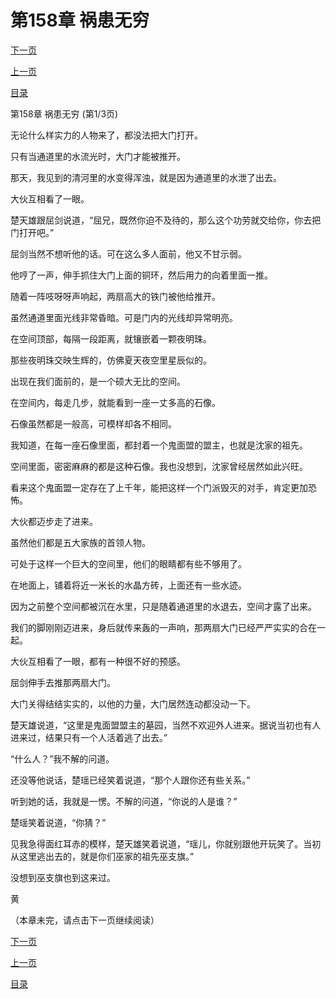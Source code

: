 <h1>第158章    祸患无穷</h1>
            <div><p><a href="./0472_%E7%AC%AC158%E7%AB%A0_%E7%A5%B8%E6%82%A3%E6%97%A0%E7%A9%B7.md">下一页</a></p><p><a href="./0470_%E6%BB%B4157%E7%AB%A0_%E9%9D%92%E9%93%9C%E7%8B%AE%E5%AD%90.md">上一页</a></p><p><a href="../">目录</a></p></div>
            <div><p>第158章    祸患无穷 (第1/3页)</p><p>无论什么样实力的人物来了，都没法把大门打开。</p><p>只有当通道里的水流光时，大门才能被推开。</p><p>那天，我见到的清河里的水变得浑浊，就是因为通道里的水泄了出去。</p><p>大伙互相看了一眼。</p><p>楚天雄跟屈剑说道，“屈兄，既然你迫不及待的，那么这个功劳就交给你，你去把门打开吧。”</p><p>屈剑当然不想听他的话。可在这么多人面前，他又不甘示弱。</p><p>他哼了一声，伸手抓住大门上面的铜环，然后用力的向着里面一推。</p><p>随着一阵吱呀呀声响起，两扇高大的铁门被他给推开。</p><p>虽然通道里面光线非常昏暗。可是门内的光线却异常明亮。</p><p>在空间顶部，每隔一段距离，就镶嵌着一颗夜明珠。</p><p>那些夜明珠交映生辉的，仿佛夏天夜空里星辰似的。</p><p>出现在我们面前的，是一个硕大无比的空间。</p><p>在空间内，每走几步，就能看到一座一丈多高的石像。</p><p>石像虽然都是一般高，可模样却各不相同。</p><p>我知道，在每一座石像里面，都封着一个鬼面盟的盟主，也就是沈家的祖先。</p><p>空间里面，密密麻麻的都是这种石像。我也没想到，沈家曾经居然如此兴旺。</p><p>看来这个鬼面盟一定存在了上千年，能把这样一个门派毁灭的对手，肯定更加恐怖。</p><p>大伙都迈步走了进来。</p><p>虽然他们都是五大家族的首领人物。</p><p>可处于这样一个巨大的空间里，他们的眼睛都有些不够用了。</p><p>在地面上，铺着将近一米长的水晶方砖，上面还有一些水迹。</p><p>因为之前整个空间都被沉在水里，只是随着通道里的水退去，空间才露了出来。</p><p>我们的脚刚刚迈进来，身后就传来轰的一声响，那两扇大门已经严严实实的合在一起。</p><p>大伙互相看了一眼，都有一种很不好的预感。</p><p>屈剑伸手去推那两扇大门。</p><p>大门关得结结实实的，以他的力量，大门居然连动都没动一下。</p><p>楚天雄说道，“这里是鬼面盟盟主的墓园，当然不欢迎外人进来。据说当初也有人进来过，结果只有一个人活着逃了出去。”</p><p>“什么人？”我不解的问道。</p><p>还没等他说话，楚瑶已经笑着说道，“那个人跟你还有些关系。”</p><p>听到她的话，我就是一愣。不解的问道，“你说的人是谁？”</p><p>楚瑶笑着说道，“你猜？”</p><p>见我急得面红耳赤的模样，楚天雄笑着说道，“瑶儿，你就别跟他开玩笑了。当初从这里逃出去的，就是你们巫家的祖先巫支旗。”</p><p>没想到巫支旗也到这来过。</p><p>黄</p><p>（本章未完，请点击下一页继续阅读）</p></div>
            <div><p><a href="./0472_%E7%AC%AC158%E7%AB%A0_%E7%A5%B8%E6%82%A3%E6%97%A0%E7%A9%B7.md">下一页</a></p><p><a href="./0470_%E6%BB%B4157%E7%AB%A0_%E9%9D%92%E9%93%9C%E7%8B%AE%E5%AD%90.md">上一页</a></p><p><a href="../">目录</a></p></div>